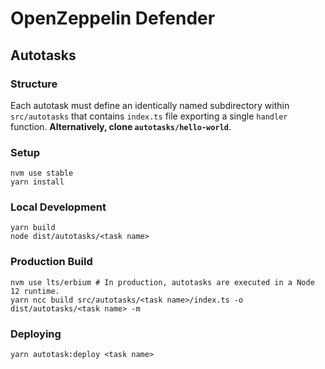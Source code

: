 # OpenZeppelin Defender

## Autotasks

### Structure

Each autotask must define an identically named subdirectory within `src/autotasks` that contains `index.ts` file exporting a single `handler` function. **Alternatively, clone `autotasks/hello-world`**.

### Setup

```shell
nvm use stable
yarn install
```

### Local Development

```shell
yarn build
node dist/autotasks/<task name>
```

### Production Build

```shell
nvm use lts/erbium # In production, autotasks are executed in a Node 12 runtime.
yarn ncc build src/autotasks/<task name>/index.ts -o dist/autotasks/<task name> -m
```

### Deploying

```shell
yarn autotask:deploy <task name>
```
